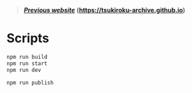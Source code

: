 > [_**Previous website**_](https://github.com/tsukiroku-archive/tsukiroku-archive.github.io) **(https://tsukiroku-archive.github.io)**

# Scripts

```sh
npm run build
npm run start
npm run dev

npm run publish
```
